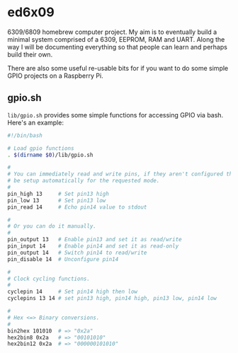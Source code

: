 # ed6x09

6309/6809 homebrew computer project.  My aim is to eventually build a minimal
system comprised of a 6309, EEPROM, RAM and UART.  Along the way I will be
documenting everything so that people can learn and perhaps build their own.

There are also some useful re-usable bits for if you want to do some simple
GPIO projects on a Raspberry Pi.

## gpio.sh

`lib/gpio.sh` provides some simple functions for accessing GPIO via bash.
Here's an example:

```bash
#!/bin/bash

# Load gpio functions
. $(dirname $0)/lib/gpio.sh

#
# You can immediately read and write pins, if they aren't configured they will
# be setup automatically for the requested mode.
#
pin_high 13     # Set pin13 high
pin_low 13      # Set pin13 low
pin_read 14     # Echo pin14 value to stdout

#
# Or you can do it manually.
#
pin_output 13   # Enable pin13 and set it as read/write
pin_input 14    # Enable pin14 and set it as read-only
pin_output 14   # Switch pin14 to read/write
pin_disable 14  # Unconfigure pin14

#
# Clock cycling functions.
#
cyclepin 14     # Set pin14 high then low
cyclepins 13 14 # set pin13 high, pin14 high, pin13 low, pin14 low

#
# Hex <=> Binary conversions.
#
bin2hex 101010  # => "0x2a"
hex2bin8 0x2a   # => "00101010"
hex2bin12 0x2a  # => "000000101010"
```
